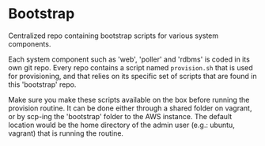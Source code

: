 Bootstrap
=========

Centralized repo containing bootstrap scripts for various system components. 

Each system component such as 'web', 'poller' and 'rdbms' is coded in its own git repo. Every repo contains a script named `provision.sh` that is used for provisioning, and that relies on its specific set of scripts that are found in this 'bootstrap' repo.

Make sure you make these scripts available on the box before running the provision routine. It can be done either through a shared folder on vagrant, or by scp-ing the 'bootstrap' folder to the AWS instance. The default location would be the home directory of the admin user (e.g.: ubuntu, vagrant) that is running the routine.

